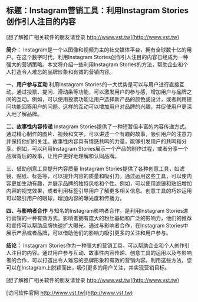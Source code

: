 ## **标题：Instagram营销工具：利用Instagram Stories创作引人注目的内容**

[想了解推广相关软件的朋友请登录 http://www.vst.tw](http://www.vst.tw)

**简介：**
Instagram是一个以图像和视频为主的社交媒体平台，拥有全球数十亿的用户。在这个数字时代，利用Instagram Stories创作引人注目的内容已经成为一种强大的营销策略。本文将介绍一些利用Instagram Stories的方法，帮助企业和个人打造令人难忘的品牌形象和有效的营销内容。

**一、用户参与互动**
利用Instagram Stories的一大优势是可以与用户进行直接互动。通过投票、提问、滑动条等功能，可以激发用户的参与感，增加用户与品牌之间的互动。例如，可以使用投票功能让用户选择新产品的颜色或设计，或者利用提问功能回答用户的问题。这样的互动可以增加用户对品牌的兴趣，并促使用户更深入地了解品牌。

**二、故事性内容传递**
Instagram Stories提供了一种短暂但丰富的内容传递方式。通过精心制作的图片、视频和文字，可以讲述一个有趣的故事，吸引用户的注意力并保持他们的关注。故事性内容具有情感共鸣的力量，能够引发用户的共鸣和分享。例如，可以利用Instagram Stories展示一个产品的制作过程，或者分享一个品牌背后的故事，让用户更好地理解和认同品牌。

三、借助创意工具提升内容质量
Instagram Stories提供了各种创意工具，如滤镜、贴纸、标签等，可以提升内容的质量和吸引力。通过运用这些工具，可以使内容更加生动有趣，并展示品牌的独特风格和个性。例如，可以使用滤镜和贴纸增加内容的视觉效果，或者利用标签引导用户了解更多相关信息。创意工具的巧妙运用可以吸引用户的眼球，增加内容的曝光度和传播力。

**四、与影响者合作**
与知名的Instagram影响者合作，是利用Instagram Stories进行营销的一种有效方式。影响者拥有庞大的粉丝基础和广泛的影响力，他们的推荐和宣传可以帮助品牌快速扩大曝光。通过与影响者合作，在Instagram Stories中展示产品或者品牌，可以借助他们的影响力吸引更多的关注和用户参与。

**结论：**
Instagram Stories作为一种强大的营销工具，可以帮助企业和个人创作引人注目的内容。通过用户参与互动、故事性内容传递、创意工具的运用以及与影响者的合作，可以打造出令人难忘的品牌形象和有效的营销内容。利用这些方法，您可以在Instagram上脱颖而出，吸引更多的用户关注，并实现营销目标。

[想了解推广相关软件的朋友请登录 http://www.vst.tw](http://www.vst.tw)


[访问软件官网 http://www.vst.tw](http://www.vst.tw)
